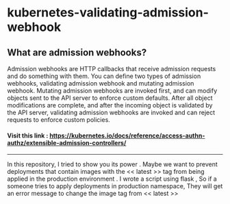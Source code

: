 # kubernetes-validating-admission-webhook

## What are admission webhooks? 

Admission webhooks are HTTP callbacks that receive admission requests and do something with them. You can define two types of admission webhooks, validating admission webhook and mutating admission webhook. Mutating admission webhooks are invoked first, and can modify objects sent to the API server to enforce custom defaults. After all object modifications are complete, and after the incoming object is validated by the API server, validating admission webhooks are invoked and can reject requests to enforce custom policies.

#### Visit this link : https://kubernetes.io/docs/reference/access-authn-authz/extensible-admission-controllers/

----
In this repository, I tried to show you its power . Maybe we want to prevent deployments that contain images with the << latest >> tag from being applied in the production environment . I wrote a script using flask  , So if a someone tries to apply deployments in production namespace, They will get an error message to change the image tag from << latest >>
